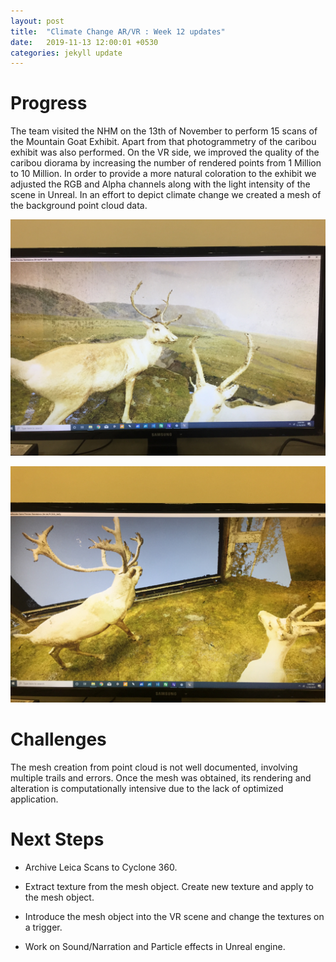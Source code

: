 ```yaml
---
layout: post
title:  "Climate Change AR/VR : Week 12 updates"
date:   2019-11-13 12:00:01 +0530
categories: jekyll update
---
```


# Progress
The team visited the NHM on the 13th of November to perform 15 scans of the Mountain Goat Exhibit. Apart from that photogrammetry of the caribou exhibit was also performed. On the VR side, we improved the quality of the caribou diorama by increasing the number of rendered points from 1 Million to 10 Million. In order to provide a more natural coloration to the exhibit we adjusted the RGB and Alpha channels along with the light intensity of the scene in Unreal. In an effort to depict climate change we created a mesh of the background point cloud data.

![Caribou Improvement 1](caribouimprove1.JPG)

![Caribou Improvement 2](caribouimprove2.JPG)


# Challenges
The mesh creation from point cloud is not well documented, involving multiple trails and errors. Once the mesh was obtained, its rendering and alteration is computationally intensive due to the lack of optimized application. 

# Next Steps
- Archive Leica Scans to Cyclone 360.

- Extract texture from the mesh object. Create new texture and apply to the mesh object.

- Introduce the mesh object into the VR scene and change the textures on a trigger.

- Work on Sound/Narration and Particle effects in Unreal engine. 

